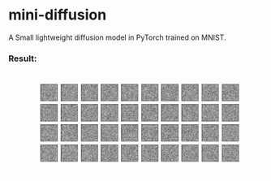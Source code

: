 # mini-diffusion
A Small lightweight diffusion model in PyTorch trained on MNIST.

<h3> <b> Result: </b> </h3>

![GIF](https://github.com/Vrushank264/mini-diffusion/blob/main/results/gif.gif)


